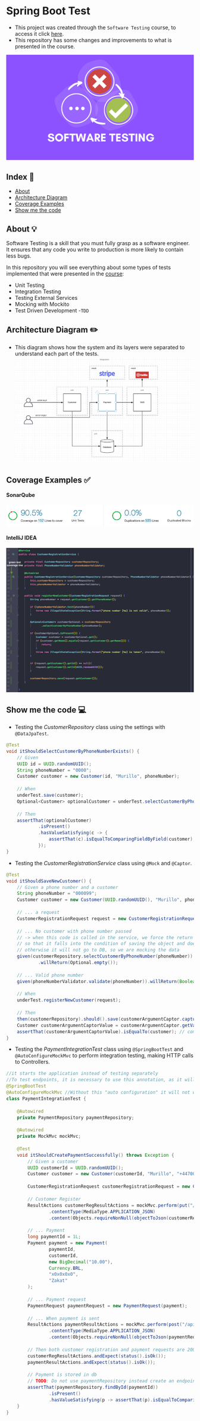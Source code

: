 # Spring Boot Test

- This project was created through the `Software Testing` course, to access it click [here](https://amigoscode.com/courses/software-testing).
- This repository has some changes and improvements to what is presented in the course.

![banner-course](src/main/resources/prints/software-testing-banner.png)

## Index :pushpin:
- [About](#about) 
- [Architecture Diagram](#architecture)
- [Coverage Examples](#coverage)
- [Show me the code](#code)

## About <a name="about"></a> :bulb:

Software Testing is a skill that you must fully grasp as a software engineer. It ensures that any code you write to production is more likely to contain less bugs.

In this repository you will see everything about some types of tests implemented that were presented in the [course](https://amigoscode.com/courses/software-testing):
- Unit Testing
- Integration Testing
- Testing External Services
- Mocking with Mockito
- Test Driven Development -`TDD`

## Architecture Diagram <a name="architecture"></a> :pencil2:

- This diagram shows how the system and its layers were separated to understand each part of the tests.
![architecture](src/main/resources/prints/architecture-diagram.png)

## Coverage Examples <a name="coverage"></a> :white_check_mark:

#### SonarQube
![sonarqube](src/main/resources/prints/sonarqube-report.png)

#### IntelliJ IDEA
![sonarqube](src/main/resources/prints/green-test-coverage-line.png)

## Show me the code <a name="code"></a> :computer:

- Testing the _CustomerRepository_ class using the settings with `@DataJpaTest`.

```java
@Test
void itShouldSelectCustomerByPhoneNumberExists() {
    // Given
    UUID id = UUID.randomUUID();
    String phoneNumber = "0000";
    Customer customer = new Customer(id, "Murillo", phoneNumber);

    // When
    underTest.save(customer);
    Optional<Customer> optionalCustomer = underTest.selectCustomerByPhoneNumber(phoneNumber);

    // Then
    assertThat(optionalCustomer)
            .isPresent()
            .hasValueSatisfying(c -> {
                assertThat(c).isEqualToComparingFieldByField(customer);
            });
}
```

- Testing the _CustomerRegistrationService_ class using `@Mock` and `@Captor`.

```java
@Test
void itShouldSaveNewCustomer() {
    // Given a phone number and a customer
    String phoneNumber = "000099";
    Customer customer = new Customer(UUID.randomUUID(), "Murillo", phoneNumber);

    // ... a request
    CustomerRegistrationRequest request = new CustomerRegistrationRequest(customer);

    // ... No customer with phone number passed
    // -> when this code is called in the service, we force the return of this method to be "empty",
    // so that it falls into the condition of saving the object and does not fall into the logic of the IF
    // otherwise it will not go to DB, so we are mocking the data
    given(customerRepository.selectCustomerByPhoneNumber(phoneNumber))
            .willReturn(Optional.empty());

    // ... Valid phone number
    given(phoneNumberValidator.validate(phoneNumber)).willReturn(Boolean.TRUE);

    // When
    underTest.registerNewCustomer(request);

    // Then
    then(customerRepository).should().save(customerArgumentCaptor.capture()); // capture the same value passed in call method 'request'
    Customer customerArgumentCaptorValue = customerArgumentCaptor.getValue(); // get Customer used in request (custumer)
    assertThat(customerArgumentCaptorValue).isEqualTo(customer); // compare Customer with Customer passed in request (are the same object)
}
```

- Testing the _PaymentIntegrationTest_ class using `@SpringBootTest` and `@AutoConfigureMockMvc` to perform integration testing, making HTTP calls to Controllers.

```java
//it starts the application instead of testing separately
//To test endpoints, it is necessary to use this annotation, as it will go up the spring service to perform this test.
@SpringBootTest
@AutoConfigureMockMvc //Without this "auto configuration" it will not work
class PaymentIntegrationTest {

    @Autowired
    private PaymentRepository paymentRepository;

    @Autowired
    private MockMvc mockMvc;

    @Test
    void itShouldCreatePaymentSuccessfully() throws Exception {
        // Given a customer
        UUID customerId = UUID.randomUUID();
        Customer customer = new Customer(customerId, "Murillo", "+447000000000");

        CustomerRegistrationRequest customerRegistrationRequest = new CustomerRegistrationRequest(customer);

        // Customer Register
        ResultActions customerRegResultActions = mockMvc.perform(put("/api/v1/customer-registration")
                .contentType(MediaType.APPLICATION_JSON)
                .content(Objects.requireNonNull(objectToJson(customerRegistrationRequest))));

        // ... Payment
        long paymentId = 1L;
        Payment payment = new Payment(
                paymentId,
                customerId,
                new BigDecimal("10.00"),
                Currency.BRL,
                "x0x0x0x0",
                "Zakat"
        );

        // ... Payment request
        PaymentRequest paymentRequest = new PaymentRequest(payment);

        // ... When payment is sent
        ResultActions paymentResultActions = mockMvc.perform(post("/api/v1/payment")
                .contentType(MediaType.APPLICATION_JSON)
                .content(Objects.requireNonNull(objectToJson(paymentRequest))));

        // Then both customer registration and payment requests are 200 status code
        customerRegResultActions.andExpect(status().isOk());
        paymentResultActions.andExpect(status().isOk());

        // Payment is stored in db
        // TODO: Do not use paymentRepository instead create an endpoint to retrieve payments for customers
        assertThat(paymentRepository.findById(paymentId))
                .isPresent()
                .hasValueSatisfying(p -> assertThat(p).isEqualToComparingFieldByField(payment));
    }
}
```
